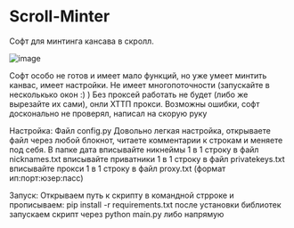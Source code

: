 # Scroll-Minter
Софт для минтинга кансава в скролл.

![image](https://github.com/user-attachments/assets/21b5a321-49e1-41c3-aa13-064798c6a154)

Софт особо не готов и имеет мало функций, но уже умеет минтить канвас, имеет настройки.
Не имеет многопоточности (запускайте в несколькько окон :) )
Без проксей работать не будет (либо же вырезайте их сами), онли ХТТП прокси.
Возможны ошибки, софт досконально не проверял, написал на скорую руку


Настройка:
Файл config.py
Довольно легкая настройка, открываете файл через любой блокнот, читаете комментарии к строкам и меняете под себя.
В папке дата 
вписывайте никнеймы 1 в 1 строку в файл nicknames.txt
вписывайте приватники 1 в 1 строку в файл privatekeys.txt
вписывайте прокси 1 в 1 строку в файл proxy.txt (формат ип:порт:юзер:пасс)


Запуск:
Открываем путь к скрипту в командной стрроке и прописываем:
pip install -r requirements.txt
после установки библиотек запускаем скрипт через
python main.py либо напрямую
